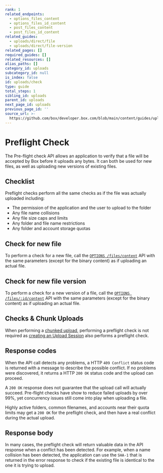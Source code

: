 ```yaml
---
rank: 1
related_endpoints:
  - options_files_content
  - options_files_id_content
  - post_files_content
  - post_files_id_content
related_guides:
  - uploads/direct/file
  - uploads/direct/file-version
related_pages: []
required_guides: []
related_resources: []
alias_paths: []
category_id: uploads
subcategory_id: null
is_index: false
id: uploads/check
type: guide
total_steps: 1
sibling_id: uploads
parent_id: uploads
next_page_id: uploads
previous_page_id: ''
source_url: >-
  https://github.com/box/developer.box.com/blob/main/content/guides/uploads/check.md
---
```

# Preflight Check

The Pre-flight check API allows an application to verify that a file will be
accepted by Box before it uploads any bytes. It can both be used for new files,
as well as uploading new versions of existing files.

## Checklist

Preflight checks perform all the same checks as if the file was
actually uploaded including:

* The permission of the application and the user to upload to the folder
* Any file name collisions
* Any file size caps and limits
* Any folder and file name restrictions
* Any folder and account storage quotas

## Check for new file

To perform a check for a new file, call the
[`OPTIONS /files/content`](e://options_files_content) API with the same
parameters (except for the binary content) as if uploading an actual file.

<Samples id='options_files_content' >

</Samples>

## Check for new file version

To perform a check for a new version of a file, call the
[`OPTIONS /files/:id/content`](e://options_files_content) API with the same
parameters (except for the binary content) as if uploading an actual file.

<Samples id='options_files_id_content' >

</Samples>

## Checks & Chunk Uploads

When performing a [chunked upload][chunked], performing a preflight check is not
required as [creating an Upload Session][chunkedsession] also performs a
preflight check.

## Response codes

When the API call detects any problems, a HTTP `409 Conflict` status code is
returned with a message to describe the possible conflict. If no problems were
discovered, it returns a HTTP `200 OK` status code and the upload can proceed.

<!--alex ignore failed-->

A `200 OK` response does not guarantee that the upload call will actually
succeed. Pre-flight checks have show to reduce failed uploads by over 99%, yet
concurrency issues still come into play when uploading a file.

Highly active folders, common filenames, and accounts near their quota
limits may get a `200 OK` for the preflight check, and then have a real conflict
during the actual upload.

## Response body

In many cases, the preflight check will return valuable data in the API response
when a conflict has been detected. For example, when a name collision has been
detected, the application can use the `SHA-1` that is returned in the error
response to check if the existing file is identical to the one it is trying to
upload.

[chunked]: g://uploads/chunked

[chunkedsession]: g://uploads/chunked/create-session
